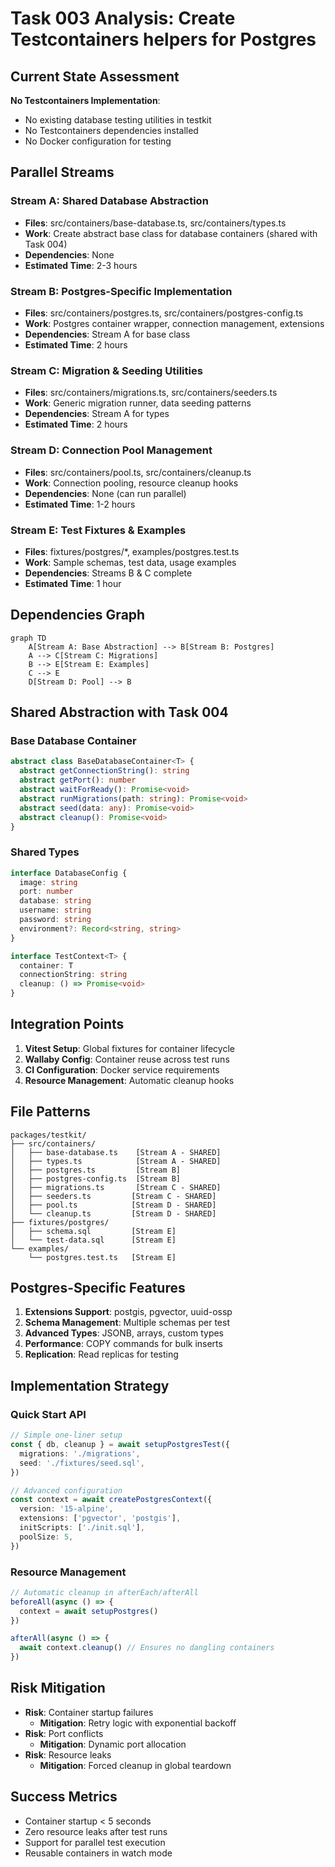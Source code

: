 # Task 003 Analysis: Create Testcontainers helpers for Postgres

## Current State Assessment

**No Testcontainers Implementation**:

- No existing database testing utilities in testkit
- No Testcontainers dependencies installed
- No Docker configuration for testing

## Parallel Streams

### Stream A: Shared Database Abstraction

- **Files**: src/containers/base-database.ts, src/containers/types.ts
- **Work**: Create abstract base class for database containers (shared with
  Task 004)
- **Dependencies**: None
- **Estimated Time**: 2-3 hours

### Stream B: Postgres-Specific Implementation

- **Files**: src/containers/postgres.ts, src/containers/postgres-config.ts
- **Work**: Postgres container wrapper, connection management, extensions
- **Dependencies**: Stream A for base class
- **Estimated Time**: 2 hours

### Stream C: Migration & Seeding Utilities

- **Files**: src/containers/migrations.ts, src/containers/seeders.ts
- **Work**: Generic migration runner, data seeding patterns
- **Dependencies**: Stream A for types
- **Estimated Time**: 2 hours

### Stream D: Connection Pool Management

- **Files**: src/containers/pool.ts, src/containers/cleanup.ts
- **Work**: Connection pooling, resource cleanup hooks
- **Dependencies**: None (can run parallel)
- **Estimated Time**: 1-2 hours

### Stream E: Test Fixtures & Examples

- **Files**: fixtures/postgres/\*, examples/postgres.test.ts
- **Work**: Sample schemas, test data, usage examples
- **Dependencies**: Streams B & C complete
- **Estimated Time**: 1 hour

## Dependencies Graph

```mermaid
graph TD
    A[Stream A: Base Abstraction] --> B[Stream B: Postgres]
    A --> C[Stream C: Migrations]
    B --> E[Stream E: Examples]
    C --> E
    D[Stream D: Pool] --> B
```

## Shared Abstraction with Task 004

### Base Database Container

```typescript
abstract class BaseDatabaseContainer<T> {
  abstract getConnectionString(): string
  abstract getPort(): number
  abstract waitForReady(): Promise<void>
  abstract runMigrations(path: string): Promise<void>
  abstract seed(data: any): Promise<void>
  abstract cleanup(): Promise<void>
}
```

### Shared Types

```typescript
interface DatabaseConfig {
  image: string
  port: number
  database: string
  username: string
  password: string
  environment?: Record<string, string>
}

interface TestContext<T> {
  container: T
  connectionString: string
  cleanup: () => Promise<void>
}
```

## Integration Points

1. **Vitest Setup**: Global fixtures for container lifecycle
2. **Wallaby Config**: Container reuse across test runs
3. **CI Configuration**: Docker service requirements
4. **Resource Management**: Automatic cleanup hooks

## File Patterns

```
packages/testkit/
├── src/containers/
│   ├── base-database.ts    [Stream A - SHARED]
│   ├── types.ts            [Stream A - SHARED]
│   ├── postgres.ts         [Stream B]
│   ├── postgres-config.ts  [Stream B]
│   ├── migrations.ts       [Stream C - SHARED]
│   ├── seeders.ts         [Stream C - SHARED]
│   ├── pool.ts            [Stream D - SHARED]
│   └── cleanup.ts         [Stream D - SHARED]
├── fixtures/postgres/
│   ├── schema.sql         [Stream E]
│   └── test-data.sql      [Stream E]
└── examples/
    └── postgres.test.ts   [Stream E]
```

## Postgres-Specific Features

1. **Extensions Support**: postgis, pgvector, uuid-ossp
2. **Schema Management**: Multiple schemas per test
3. **Advanced Types**: JSONB, arrays, custom types
4. **Performance**: COPY commands for bulk inserts
5. **Replication**: Read replicas for testing

## Implementation Strategy

### Quick Start API

```typescript
// Simple one-liner setup
const { db, cleanup } = await setupPostgresTest({
  migrations: './migrations',
  seed: './fixtures/seed.sql',
})

// Advanced configuration
const context = await createPostgresContext({
  version: '15-alpine',
  extensions: ['pgvector', 'postgis'],
  initScripts: ['./init.sql'],
  poolSize: 5,
})
```

### Resource Management

```typescript
// Automatic cleanup in afterEach/afterAll
beforeAll(async () => {
  context = await setupPostgres()
})

afterAll(async () => {
  await context.cleanup() // Ensures no dangling containers
})
```

## Risk Mitigation

- **Risk**: Container startup failures
  - **Mitigation**: Retry logic with exponential backoff
- **Risk**: Port conflicts
  - **Mitigation**: Dynamic port allocation
- **Risk**: Resource leaks
  - **Mitigation**: Forced cleanup in global teardown

## Success Metrics

- Container startup < 5 seconds
- Zero resource leaks after test runs
- Support for parallel test execution
- Reusable containers in watch mode
